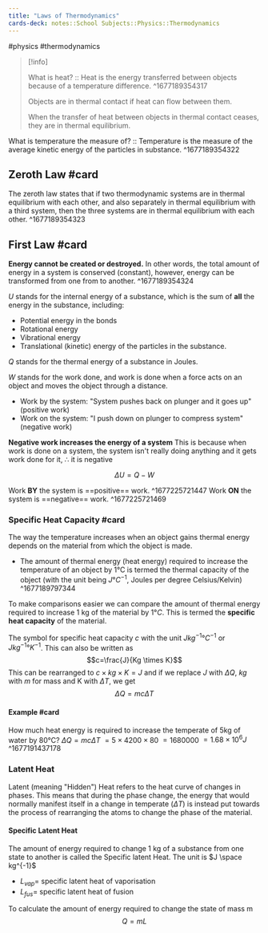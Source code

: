 ```yaml
---
title: "Laws of Thermodynamics"
cards-deck: notes::School Subjects::Physics::Thermodynamics
---
```

#physics #thermodynamics

> [!info]
> 
> What is heat? :: Heat is the energy transferred between objects because of a temperature difference.  ^1677189354317
> 
> Objects are in thermal contact if heat can flow between them.
> 
> When the transfer of heat between objects in thermal contact ceases, they are in thermal equilibrium.

What is temperature the measure of? :: Temperature is the measure of the average kinetic energy of the particles in substance. ^1677189354322

## Zeroth Law #card
The zeroth law states that if two thermodynamic systems are in thermal equilibrium with each other, and also separately in thermal equilibrium with a third system, then the three systems are in thermal equilibrium with each other.
^1677189354323

## First Law #card
**Energy cannot be created or destroyed.** In other words, the total amount of energy in a system is conserved (constant), however, energy can be transformed from one from to another.
^1677189354324

$U$ stands for the internal energy of a substance, which is the sum of **all** the energy in the substance, including:
- Potential energy in the bonds
- Rotational energy
- Vibrational energy
- Translational (kinetic) energy of the particles in the substance.

$Q$ stands for the thermal energy of a substance in Joules.

$W$ stands for the work done, and work is done when a force acts on an object and moves the object through a distance.
- Work by the system: "System pushes back on plunger and it goes up" (positive work) 
- Work on the system: "I push down on plunger to compress system" (negative work)

**Negative work increases the energy of a system**
This is because when work is done on a system, the system isn't really doing anything and it gets work done for it, ∴ it is negative

$$ΔU=Q - W$$

Work **BY** the system is ==positive== work.
^1677225721447
Work **ON** the system is  ==negative== work.
^1677225721469

### Specific Heat Capacity #card
The way the temperature increases when an object gains thermal energy depends on the material from which the object is made.
- The amount of thermal energy (heat energy) required to increase the temperature of an object by 1°C is termed the thermal capacity of the object (with the unit being $J °C^{-1}$, Joules per degree Celsius/Kelvin)
^1677189797344

To make comparisons easier we can compare the amount of thermal energy required to increase 1 kg of the material by $1°C$. This is termed the **specific heat capacity** of the material.

The symbol for specific heat capacity $c$ with the unit $J kg^{-1}°C^{-1}$ or $J kg^{-1}°K^{-1}$. 
This can also be written as $$c=\frac{J}{Kg \times K}$$
This can be rearranged to $c \times kg \times K = J$ and if we replace $J$ with $ΔQ$, $kg$ with $m$ for mass and K with $ΔT$, we get $$ΔQ=mcΔT$$

#### Example #card
How much heat energy is required to increase the temperate of 5kg of water by 80°C?
$ΔQ = mcΔT$
      $= 5 \times 4200 \times 80$
      $= 1680000$
      $= 1.68 \times 10^6 J$
^1677191437178

### Latent Heat
Latent (meaning "Hidden") Heat refers to the heat curve of changes in phases. This means that during the phase change, the energy that would normally manifest itself in a change in temperate ($ΔT$) is instead put towards the process of rearranging the atoms to change the phase of the material.
#### Specific Latent Heat
The amount of energy required to change 1 kg of a substance from one state to another is called the Specific latent Heat. The unit is $J \space kg^{-1}$ 
- $L_{vap} =$ specific latent heat of vaporisation
- $L_{fus} =$ specific latent heat of fusion

To calculate the amount of energy required to change the state of mass m
$$
Q = mL
$$


